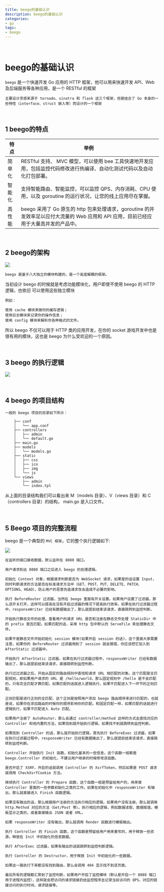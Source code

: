```yaml
---
title: beego的基础认识
description: beego的基础认识
categories:
- go
tags:
- beego
---
```


<br>


# beego的基础认识

`beego` 是一个快速开发 Go 应用的 HTTP 框架，他可以用来快速开发  API、Web 及后端服务等各种应用，是一个 RESTful 的框架

    主要设计灵感来源于 tornado、sinatra 和 flask 这三个框架，但是结合了 Go 本身的一些特性（interface、struct 嵌入等）而设计的一个框架


<br>

## 1 beego的特点


| 特点 | 举例 |
| --- | --- | 
| 简单化 | RESTful 支持、 MVC 模型，可以使用 bee 工具快速地开发应用，包括监控代码修改进行热编译、自动化测试代码以及自动化打包部署。 |
| 智能化 | 支持智能路由、智能监控，可以监控 QPS、内存消耗、CPU 使用，以及 goroutine 的运行状况，让您的线上应用尽在掌握。 |
| 高性能 | beego 采用了 Go 原生的 http 包来处理请求，goroutine 的并发效率足以应付大流量的 Web 应用和 API 应用，目前已经应用于大量高并发的产品中。 | 


<br>

## 2 beego的架构



 ![](https://landybird.github.io/landybird.github.io/assets/images/beego1.png)

`beego 是基于八大独立的模块构建的，是一个高度解耦的框架。`

当初设计 beego 的时候就是考虑功能模块化，用户即使不使用 beego 的 HTTP 逻辑，也依旧 可以使用这些独立模块

    例如：
    
    使用 cache 模块来做你的缓存逻辑；
    使用日志模块来记录你的操作信息；
    使用 config 模块来解析你各种格式的文件。
    
所以 beego 不仅可以用于 HTTP 类的应用开发，在你的 socket 游戏开发中也是很有用的模块，这也是 beego 为什么受欢迎的一个原因。


<br>

## 3 beego 的执行逻辑

 ![](https://landybird.github.io/landybird.github.io/assets/images/beego2.png)


<br>

## 4 beego 的项目结构


    一般的 beego 项目的目录如下所示：
    
        ├── conf
        │   └── app.conf
        ├── controllers
        │   ├── admin
        │   └── default.go
        ├── main.go
        ├── models
        │   └── models.go
        ├── static
        │   ├── css
        │   ├── ico
        │   ├── img
        │   └── js
        └── views
            ├── admin
            └── index.tpl

从上面的目录结构我们可以看出来 M（models 目录）、V（views 目录）和 C（controllers 目录）的结构， main.go 是入口文件。


<br>

## 5 Beego 项目的完整流程


beego 是一个典型的 `MVC 框架`，它的整个执行逻辑如下:

 ![](https://landybird.github.io/landybird.github.io/assets/images/beego3.png)


    在监听的端口接收数据，默认监听在 8080 端口。
    
    用户请求到达 8080 端口之后进入 beego 的处理逻辑。
    
    初始化 Context 对象，根据请求判断是否为 WebSocket 请求，如果是的话设置 Input，同时判断请求的方法是否在标准请求方法中（GET、POST、PUT、DELETE、PATCH、OPTIONS、HEAD），防止用户的恶意伪造请求攻击造成不必要的影响。
    
    执行 BeforeRouter 过滤器，当然在 beego 里面有开关设置。如果用户设置了过滤器，那么该开关打开，这样可以提高在没有开启过滤器的情况下提高执行效率。如果在执行过滤器过程中，responseWriter 已经有数据输出了，那么就提前结束该请求，直接跳转到监控判断。
    
    开始执行静态文件的处理，查看用户的请求 URL 是否和注册在静态文件处理 StaticDir 中的 prefix 是否匹配。如果匹配的话，采用 http 包中默认的 ServeFile 来处理静态文件。
    
    如果不是静态文件开始初始化 session 模块(如果开启 session 的话)，这个里面大家需要注意，如果你的 BeforeRouter 过滤器用到了 session 就会报错，你应该把它加入到 AfterStatic 过滤器中。
    
    开始执行 AfterStatic 过滤器，如果在执行过滤器过程中，responseWriter 已经有数据输出了，那么就提前结束该请求，直接跳转到监控判断。
    
    执行过过滤器之后，开始从固定的路由规则中查找和请求 URL 相匹配的对象。这个匹配是全匹配规则，即如果用户请求的 URL 是 /hello/world，那么固定规则中 /hello 是不会匹配的，只有完全匹配才算匹配。如果匹配的话就进入逻辑执行，如果不匹配进入下一环节的正则匹配。
    
    正则匹配是进行正则的全匹配，这个正则是按照用户添加 beego 路由顺序来进行匹配的，也就是说，如果你在添加路由的时候你的顺序影响你的匹配。和固定匹配一样，如果匹配的话就进行逻辑执行，如果不匹配进入 Auto 匹配。
    
    如果用户注册了 AutoRouter，那么会通过 controller/method 这样的方式去查找对应的 Controller 和他内置的方法，如果找到就开始执行逻辑，如果找不到就跳转到监控判断。
    
    如果找到 Controller 的话，那么就开始执行逻辑，首先执行 BeforeExec 过滤器，如果在执行过滤器过程中，responseWriter 已经有数据输出了，那么就提前结束该请求，直接跳转到监控判断。
    
    Controller 开始执行 Init 函数，初始化基本的一些信息，这个函数一般都是 beego.Controller 的初始化，不建议用户继承的时候修改该函数。
    
    是否开启了 XSRF，开启的话就调用 Controller 的 XsrfToken，然后如果是 POST 请求就调用 CheckXsrfCookie 方法。
    
    继续执行 Controller 的 Prepare 函数，这个函数一般是预留给用户的，用来做 Controller 里面的一些参数初始化之类的工作。如果在初始化中 responseWriter 有输出，那么就直接进入 Finish 函数逻辑。
    
    如果没有输出的话，那么根据用户注册的方法执行相应的逻辑，如果用户没有注册，那么就调用 http.Method 对应的方法（Get/Post 等）。执行相应的逻辑，例如数据读取，数据赋值，模板显示之类的，或者直接输出 JSON 或者 XML。
    
    如果 responseWriter 没有输出，那么就调用 Render 函数进行模板输出。
    
    执行 Controller 的 Finish 函数，这个函数是预留给用户用来重写的，用于释放一些资源。释放在 Init 中初始化的信息数据。
    
    执行 AfterExec 过滤器，如果有输出的话就跳转到监控判断逻辑。
    
    执行 Controller 的 Destructor，用于释放 Init 中初始化的一些数据。
    
    如果这一路执行下来都没有找到路由，那么会调用 404 显示找不到该页面。
    
    最后所有的逻辑都汇聚到了监控判断，如果用户开启了监控模块（默认是开启一个 8088 端口用于进程内监控），这样就会把访问的请求链接扔给监控程序去记录当前访问的 QPS，对应的链接访问的执行时间，请求链接等。



